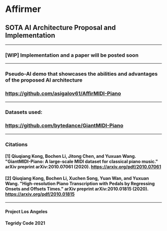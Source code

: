# Affirmer

## SOTA AI Architecture Proposal and Implementation

***

### [WIP] Implementation and a paper will be posted soon

***

### Pseudo-AI demo that showcases the abilities and advantages of the proposed AI architecture

### https://github.com/asigalov61/AffirMIDI-Piano

***

### Datasets used:

### https://github.com/bytedance/GiantMIDI-Piano

***

### Citations

#### [1] Qiuqiang Kong, Bochen Li, Jitong Chen, and Yuxuan Wang. "GiantMIDI-Piano: A large-scale MIDI dataset for classical piano music." arXiv preprint arXiv:2010.07061 (2020). https://arxiv.org/pdf/2010.07061

#### [2] Qiuqiang Kong, Bochen Li, Xuchen Song, Yuan Wan, and Yuxuan Wang. "High-resolution Piano Transcription with Pedals by Regressing Onsets and Offsets Times." arXiv preprint arXiv:2010.01815 (2020). https://arxiv.org/pdf/2010.01815

***

#### Project Los Angeles

#### Tegridy Code 2021
